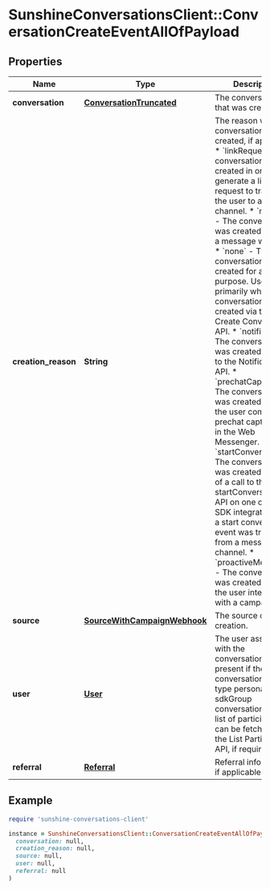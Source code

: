 # SunshineConversationsClient::ConversationCreateEventAllOfPayload

## Properties

| Name | Type | Description | Notes |
| ---- | ---- | ----------- | ----- |
| **conversation** | [**ConversationTruncated**](ConversationTruncated.md) | The conversation that was created. | [optional] |
| **creation_reason** | **String** | The reason why the conversation was created, if applicable. * &#x60;linkRequest&#x60; - The conversation was created in order to generate a link request to transfer the user to a different channel. * &#x60;message&#x60; - The conversation was created because a message was sent. * &#x60;none&#x60; - The conversation was not created for a specific purpose. Used primarily when a conversation is created via the Create Conversation API. * &#x60;notification&#x60; - The conversation was created by a call to the Notification API. * &#x60;prechatCapture&#x60; - The conversation was created because the user completed a prechat capture form in the Web Messenger. * &#x60;startConversation&#x60; - The conversation was created because of a call to the startConversation API on one of the SDK integrations, or a start conversation event was triggered from a messaging channel. * &#x60;proactiveMessaging&#x60; - The conversation was created because the user interacted with a campaign.  | [optional] |
| **source** | [**SourceWithCampaignWebhook**](SourceWithCampaignWebhook.md) | The source of the creation. | [optional] |
| **user** | [**User**](User.md) | The user associated with the conversation. Only present if the created conversation was of type personal. For sdkGroup conversations, the list of participants can be fetched using the List Participants API, if required. | [optional] |
| **referral** | [**Referral**](Referral.md) | Referral information, if applicable. | [optional] |

## Example

```ruby
require 'sunshine-conversations-client'

instance = SunshineConversationsClient::ConversationCreateEventAllOfPayload.new(
  conversation: null,
  creation_reason: null,
  source: null,
  user: null,
  referral: null
)
```

